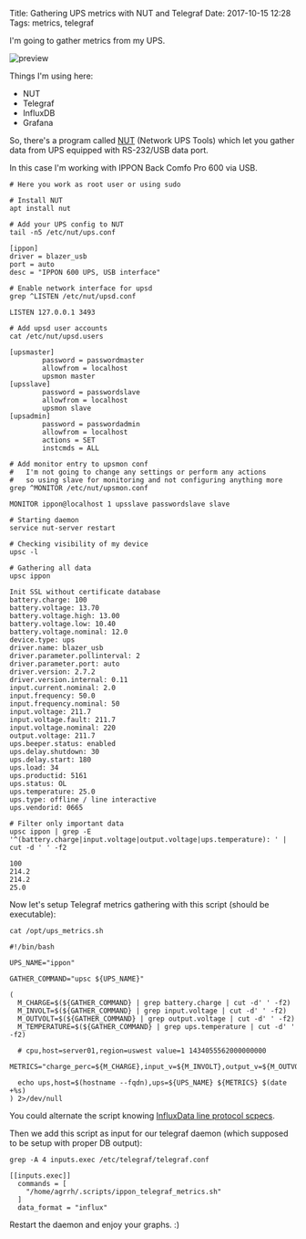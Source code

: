 Title: Gathering UPS metrics with NUT and Telegraf
Date: 2017-10-15 12:28
Tags: metrics, telegraf

I'm going to gather metrics from my UPS.

![preview]({filename}/media/ups_metrics.png)

Things I'm using here:

- NUT
- Telegraf
- InfluxDB
- Grafana

So, there's a program called [NUT](http://networkupstools.org/) (Network UPS Tools) which let you gather data from UPS equipped with RS-232/USB data port.

In this case I'm working with IPPON Back Comfo Pro 600 via USB.

```
# Here you work as root user or using sudo

# Install NUT
apt install nut

# Add your UPS config to NUT
tail -n5 /etc/nut/ups.conf

[ippon]
driver = blazer_usb
port = auto
desc = "IPPON 600 UPS, USB interface"

# Enable network interface for upsd
grep ^LISTEN /etc/nut/upsd.conf

LISTEN 127.0.0.1 3493

# Add upsd user accounts
cat /etc/nut/upsd.users

[upsmaster]
        password = passwordmaster
        allowfrom = localhost
        upsmon master
[upsslave]
        password = passwordslave
        allowfrom = localhost
        upsmon slave
[upsadmin]
        password = passwordadmin
        allowfrom = localhost
        actions = SET
        instcmds = ALL

# Add monitor entry to upsmon conf
#   I'm not going to change any settings or perform any actions
#   so using slave for monitoring and not configuring anything more
grep ^MONITOR /etc/nut/upsmon.conf

MONITOR ippon@localhost 1 upsslave passwordslave slave

# Starting daemon
service nut-server restart

# Checking visibility of my device
upsc -l

# Gathering all data
upsc ippon

Init SSL without certificate database
battery.charge: 100
battery.voltage: 13.70
battery.voltage.high: 13.00
battery.voltage.low: 10.40
battery.voltage.nominal: 12.0
device.type: ups
driver.name: blazer_usb
driver.parameter.pollinterval: 2
driver.parameter.port: auto
driver.version: 2.7.2
driver.version.internal: 0.11
input.current.nominal: 2.0
input.frequency: 50.0
input.frequency.nominal: 50
input.voltage: 211.7
input.voltage.fault: 211.7
input.voltage.nominal: 220
output.voltage: 211.7
ups.beeper.status: enabled
ups.delay.shutdown: 30
ups.delay.start: 180
ups.load: 34
ups.productid: 5161
ups.status: OL
ups.temperature: 25.0
ups.type: offline / line interactive
ups.vendorid: 0665

# Filter only important data
upsc ippon | grep -E '^(battery.charge|input.voltage|output.voltage|ups.temperature): ' | cut -d ' ' -f2

100
214.2
214.2
25.0
```

Now let's setup Telegraf metrics gathering with this script (should be executable):

```
cat /opt/ups_metrics.sh

#!/bin/bash

UPS_NAME="ippon"

GATHER_COMMAND="upsc ${UPS_NAME}"

(
  M_CHARGE=$(${GATHER_COMMAND} | grep battery.charge | cut -d' ' -f2)
  M_INVOLT=$(${GATHER_COMMAND} | grep input.voltage | cut -d' ' -f2)
  M_OUTVOLT=$(${GATHER_COMMAND} | grep output.voltage | cut -d' ' -f2)
  M_TEMPERATURE=$(${GATHER_COMMAND} | grep ups.temperature | cut -d' ' -f2)

  # cpu,host=server01,region=uswest value=1 1434055562000000000
  METRICS="charge_perc=${M_CHARGE},input_v=${M_INVOLT},output_v=${M_OUTVOLT},temp=${M_TEMPERATURE}"

  echo ups,host=$(hostname --fqdn),ups=${UPS_NAME} ${METRICS} $(date +%s)
) 2>/dev/null
```

You could alternate the script knowing [InfluxData line protocol scpecs](https://docs.influxdata.com/influxdb/v1.3/write_protocols/line_protocol_tutorial/).

Then we add this script as input for our telegraf daemon (which supposed to be setup with proper DB output):

```
grep -A 4 inputs.exec /etc/telegraf/telegraf.conf

[[inputs.exec]]
  commands = [
    "/home/agrrh/.scripts/ippon_telegraf_metrics.sh"
  ]
  data_format = "influx"
```

Restart the daemon and enjoy your graphs. :)
